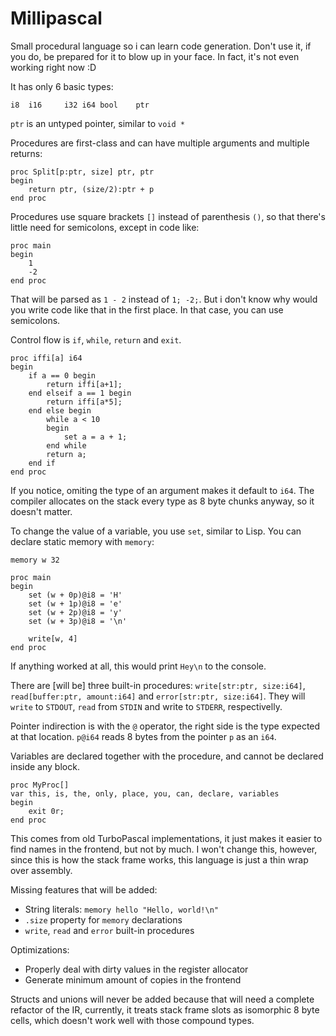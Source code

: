 # Millipascal

Small procedural language so i can learn code generation.
Don't use it, if you do, be prepared for it to blow up in your face.
In fact, it's not even working right now :D

It has only 6 basic types:

```
i8	i16 	i32	i64	bool	ptr
```

`ptr` is an untyped pointer, similar to `void *`

Procedures are first-class and can have multiple arguments and multiple returns:

```
proc Split[p:ptr, size] ptr, ptr
begin
	return ptr, (size/2):ptr + p
end proc
```

Procedures use square brackets `[]` instead of parenthesis `()`, so that
there's little need for semicolons, except in code like:

```
proc main
begin
	1
	-2
end proc
```

That will be parsed as `1 - 2` instead of `1; -2;`.
But i don't know why would you write code like that in the first place.
In that case, you can use semicolons.

Control flow is `if`, `while`, `return` and `exit`.

```
proc iffi[a] i64
begin
	if a == 0 begin
		return iffi[a+1];
	end elseif a == 1 begin
		return iffi[a*5];
	end else begin
		while a < 10
		begin
			set a = a + 1;
		end while
		return a;
	end if
end proc
```

If you notice, omiting the type of an argument makes it default to `i64`.
The compiler allocates on the stack every type as 8 byte chunks
anyway, so it doesn't matter.

To change the value of a variable, you use `set`, similar to Lisp.
You can declare static memory with `memory`:

```
memory w 32

proc main
begin
	set (w + 0p)@i8 = 'H'
	set (w + 1p)@i8 = 'e'
	set (w + 2p)@i8 = 'y'
	set (w + 3p)@i8 = '\n'

	write[w, 4]
end proc
```

If anything worked at all, this would print `Hey\n` to the console.

There are [will be] three built-in procedures:
`write[str:ptr, size:i64]`, `read[buffer:ptr, amount:i64]` and
`error[str:ptr, size:i64]`.
They will `write` to `STDOUT`, `read` from `STDIN` and
write to `STDERR`, respectivelly.

Pointer indirection is with the `@` operator, the right side is the type
expected at that location. `p@i64` reads 8 bytes from the pointer `p` as an
`i64`.

Variables are declared together with the procedure, and cannot be
declared inside any block.

```
proc MyProc[]
var this, is, the, only, place, you, can, declare, variables
begin
	exit 0r;
end proc
```

This comes from old TurboPascal implementations, it just makes it easier
to find names in the frontend, but not by much.
I won't change this, however, since this is how the stack frame
works, this language is just a thin wrap over assembly.

Missing features that will be added:

 - String literals: `memory hello "Hello, world!\n"`
 - `.size` property for `memory` declarations
 - `write`, `read` and `error` built-in procedures
 
Optimizations:
 - Properly deal with dirty values in the register allocator
 - Generate minimum amount of copies in the frontend

Structs and unions will never be added because that will need a complete
refactor of the IR, currently, it treats stack frame slots as isomorphic
8 byte cells, which doesn't work well with those compound types.
